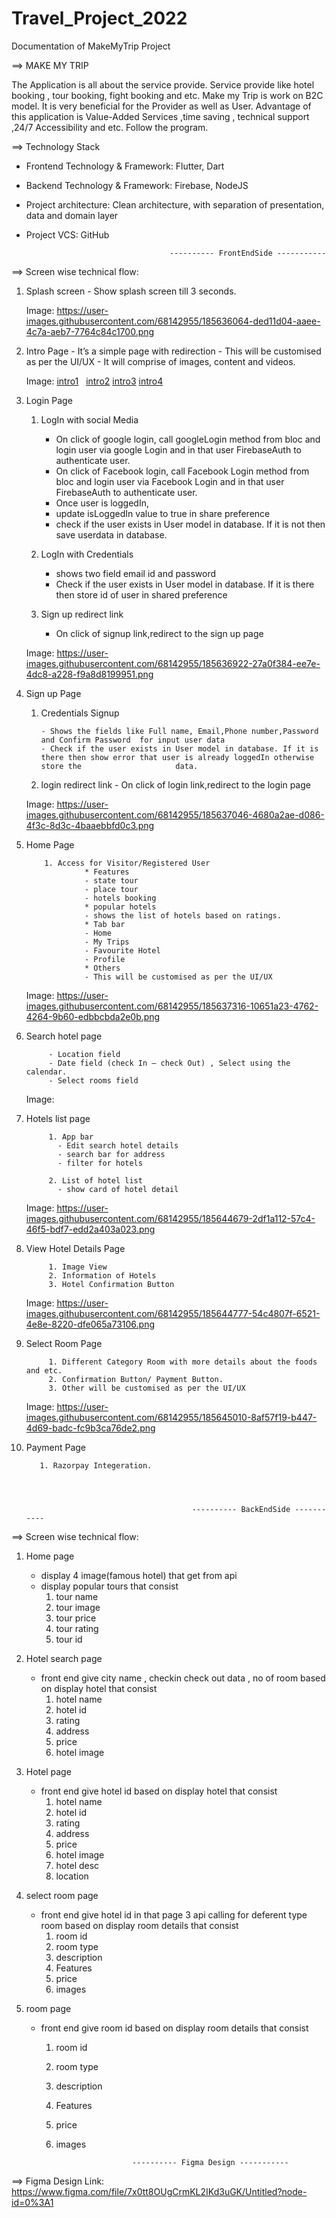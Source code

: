 # Travel_Project_2022


Documentation of MakeMyTrip Project


==> MAKE MY TRIP

The Application is all about the service provide. Service provide like hotel booking , tour booking, fight booking and etc. Make my Trip is work on B2C  model. It is very beneficial for the Provider as well as User. Advantage of this application is Value-Added Services ,time saving , technical support ,24/7 Accessibility and etc. Follow the program.



==> Technology Stack

- Frontend Technology & Framework:
  Flutter, Dart
- Backend Technology & Framework: 
  Firebase, NodeJS
- Project architecture:
  Clean architecture, with separation of presentation, data and domain layer
- Project VCS:
  GitHub



                                      ---------- FrontEndSide -----------

==> Screen wise technical flow:

1. Splash screen
        - Show splash screen till 3 seconds.
	
	Image: https://user-images.githubusercontent.com/68142955/185636064-ded11d04-aaee-4c7a-aeb7-7764c84c1700.png

        
        
2. Intro Page
        - It’s a simple page with redirection
        - This will be customised as per the UI/UX
        - It will comprise of images, content and videos.
        
	Image: [intro1](https://user-images.githubusercontent.com/68142955/185636367-8a53ef2d-7473-4b07-8c2c-972d66d52326.png)
	       [intro2](https://user-images.githubusercontent.com/68142955/185636392-a8b96060-5b8a-41e8-8cb9-a0ca4776ac82.png)
	       [intro3](https://user-images.githubusercontent.com/68142955/185636410-754aa289-3f8d-4ac8-bb31-c3c7d28fa3e9.png)
	       [intro4](https://user-images.githubusercontent.com/68142955/185636421-156f8165-379b-41da-a358-e13cca1b5198.png)
	       

3. Login Page

	1. LogIn with social Media
	
        - On click of google login, call googleLogin method from bloc and login user via google Login and in that user FirebaseAuth to authenticate user.
        - On click of Facebook login, call Facebook Login method from bloc and login user via Facebook Login and in that user FirebaseAuth to                       authenticate user.
        - Once user is loggedIn,
        - update isLoggedIn value to true in share preference 
        - check if the user exists in User model in database. If it is not then save userdata in database.

	2. LogIn with  Credentials
	
        - shows two field email id and password
        - Check if the user exists in User model in database. If it is there then store id of user in shared preference

 	3. Sign up redirect link
	
        - On click of signup link,redirect to the sign up page
	
        
	Image: https://user-images.githubusercontent.com/68142955/185636922-27a0f384-ee7e-4dc8-a228-f9a8d8199951.png

        
        
4. Sign up Page

	 1. Credentials Signup
	 
            - Shows the fields like Full name, Email,Phone number,Password and Confirm Password  for input user data
            - Check if the user exists in User model in database. If it is there then show error that user is already loggedIn otherwise store the                     data.

 	 2. login redirect link
            - On click of login link,redirect to the login page
	    
	 Image: https://user-images.githubusercontent.com/68142955/185637046-4680a2ae-d086-4f3c-8d3c-4baaebbfd0c3.png

	

5. Home Page

	       1. Access for Visitor/Registered User
               	    * Features
                	- state tour 
                	- place tour
                	- hotels booking
                    * popular hotels
                	- shows the list of hotels based on ratings.
                    * Tab bar
                	- Home
                	- My Trips
                	- Favourite Hotel
                	- Profile
                    * Others
                	- This will be customised as per the UI/UX
			
			
	Image: https://user-images.githubusercontent.com/68142955/185637316-10651a23-4762-4264-9b60-edbbcbda2e0b.png


		
6. Search hotel page
   
            - Location field
            - Date field (check In – check Out) , Select using the calendar.
            - Select rooms field
	    
	Image: 


7. Hotels list page

            1. App bar
              - Edit search hotel details
              - search bar for address
              - filter for hotels
              
            2. List of hotel list
              - show card of hotel detail
	      
	Image: https://user-images.githubusercontent.com/68142955/185644679-2df1a112-57c4-46f5-bdf7-edd2a403a023.png



8. View Hotel Details Page

            1. Image View
            2. Information of Hotels
            3. Hotel Confirmation Button
	    
	Image: https://user-images.githubusercontent.com/68142955/185644777-54c4807f-6521-4e8e-8220-dfe065a73106.png



9. Select Room Page

            1. Different Category Room with more details about the foods and etc.
            2. Confirmation Button/ Payment Button.
            3. Other will be customised as per the UI/UX
	    
	Image: https://user-images.githubusercontent.com/68142955/185645010-8af57f19-b447-4d69-badc-fc9b3ca76de2.png



10.  Payment Page

            1. Razorpay Integeration.




                  			                  ---------- BackEndSide -----------




==> Screen wise technical flow:

1. Home page
	- display 4 image(famous hotel) that get from api
	- display popular tours that consist 
		1) tour name
		2) tour image
		3) tour price
		4) tour rating
		5) tour id


2. Hotel search page
	- front end give city name , checkin check out data , no of room based on display hotel that consist
		1) hotel name
		2) hotel id
		3) rating
		4) address
		5) price
		6) hotel image



3. Hotel  page
	- front end give hotel id based on display hotel that consist
		1) hotel name
		2) hotel id
		3) rating
		4) address
		5) price
		6) hotel image
		7) hotel desc
		8) location

4. select room  page
	- front end give hotel id in that page 3 api calling for deferent type room based on display room details that consist
		1) room id
		2) room type
		3) description
		4) Features
		5) price
		6) images

5.  room  page
	- front end give room id based on display room details that consist
		1) room id
		2) room type
		3) description
		4) Features
		5) price
		6) images
		
		

								---------- Figma Design -----------
								
								
==> Figma Design Link:
	https://www.figma.com/file/7x0tt8OUgCrmKL2IKd3uGK/Untitled?node-id=0%3A1

